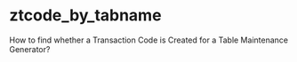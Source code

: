 # ztcode_by_tabname
How to find whether a Transaction Code is Created for a Table Maintenance Generator?
